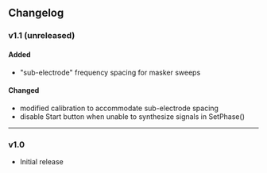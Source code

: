 ## Changelog

### v1.1 (unreleased)
#### Added
- "sub-electrode" frequency spacing for masker sweeps
#### Changed
- modified calibration to accommodate sub-electrode spacing
- disable Start button when unable to synthesize signals in SetPhase()

---

### v1.0
- Initial release
 
